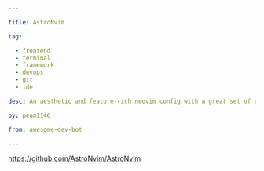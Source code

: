 ```yaml
---

title: AstroNvim 

tag: 

  - frontend
  - terminal
  - framework
  - devops
  - git
  - ide 

desc: An aesthetic and feature-rich neovim config with a great set of plugins. 

by: peam1146 

from: awesome-dev-bot 

---
```




https://github.com/AstroNvim/AstroNvim 

